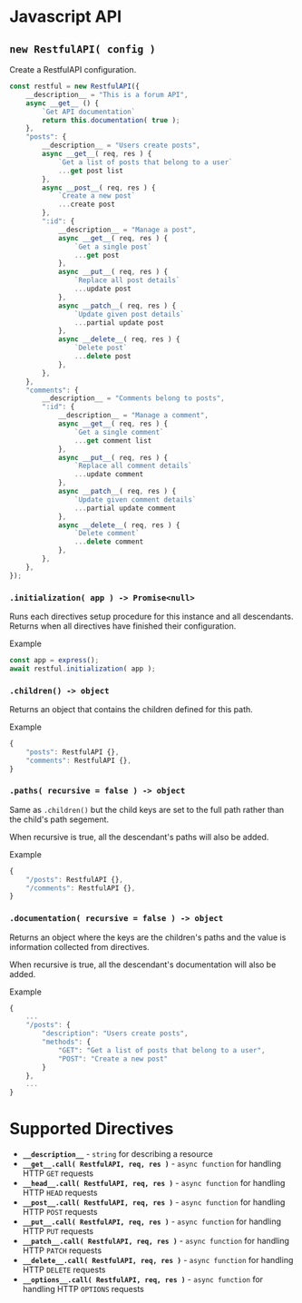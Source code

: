 # Javascript API

## `new RestfulAPI( config )`
Create a RestfulAPI configuration.

```javascript
const restful = new RestfulAPI({
    __description__ = "This is a forum API",
    async __get__ () {
        `Get API documentation`
        return this.documentation( true );
    },
    "posts": {
        __description__ = "Users create posts",
        async __get__( req, res ) {
            `Get a list of posts that belong to a user`
            ...get post list
        },
        async __post__( req, res ) {
            `Create a new post`
            ...create post
        },
        ":id": {
            __description__ = "Manage a post",
            async __get__( req, res ) {
                `Get a single post`
                ...get post
            },
            async __put__( req, res ) {
                `Replace all post details`
                ...update post
            },
            async __patch__( req, res ) {
                `Update given post details`
                ...partial update post
            },
            async __delete__( req, res ) {
                `Delete post`
                ...delete post
            },
        },
    },
    "comments": {
        __description__ = "Comments belong to posts",
        ":id": {
            __description__ = "Manage a comment",
            async __get__( req, res ) {
                `Get a single comment`
                ...get comment list
            },
            async __put__( req, res ) {
                `Replace all comment details`
                ...update comment
            },
            async __patch__( req, res ) {
                `Update given comment details`
                ...partial update comment
            },
            async __delete__( req, res ) {
                `Delete comment`
                ...delete comment
            },
        },
    },
});
```

### `.initialization( app ) -> Promise<null>`
Runs each directives setup procedure for this instance and all descendants.  Returns when all
directives have finished their configuration.

Example
```javascript
const app = express();
await restful.initialization( app );
```

### `.children() -> object`
Returns an object that contains the children defined for this path.

Example
```javascript
{
    "posts": RestfulAPI {},
    "comments": RestfulAPI {},
}
```

### `.paths( recursive = false ) -> object`
Same as `.children()` but the child keys are set to the full path rather than the child's path
segement.

When recursive is true, all the descendant's paths will also be added.

Example
```javascript
{
    "/posts": RestfulAPI {},
    "/comments": RestfulAPI {},
}
```

### `.documentation( recursive = false ) -> object`
Returns an object where the keys are the children's paths and the value is information collected
from directives.

When recursive is true, all the descendant's documentation will also be added.

Example
```javascript
{
    ...
    "/posts": {
        "description": "Users create posts",
        "methods": {
            "GET": "Get a list of posts that belong to a user",
            "POST": "Create a new post"
        }
    },
    ...
}
```


# Supported Directives

- **`__description__`** - `string` for describing a resource
- **`__get__.call( RestfulAPI, req, res )`** - `async function` for handling HTTP `GET` requests
- **`__head__.call( RestfulAPI, req, res )`** - `async function` for handling HTTP `HEAD` requests
- **`__post__.call( RestfulAPI, req, res )`** - `async function` for handling HTTP `POST` requests
- **`__put__.call( RestfulAPI, req, res )`** - `async function` for handling HTTP `PUT` requests
- **`__patch__.call( RestfulAPI, req, res )`** - `async function` for handling HTTP `PATCH` requests
- **`__delete__.call( RestfulAPI, req, res )`** - `async function` for handling HTTP `DELETE` requests
- **`__options__.call( RestfulAPI, req, res )`** - `async function` for handling HTTP `OPTIONS` requests
